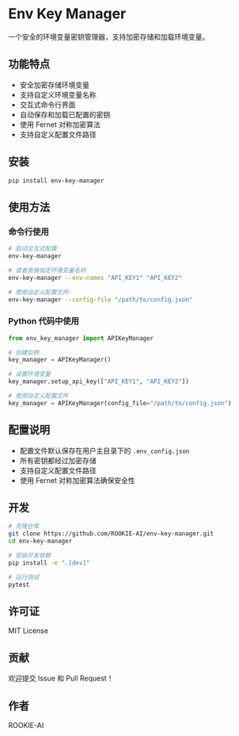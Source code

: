 # Env Key Manager

一个安全的环境变量密钥管理器，支持加密存储和加载环境变量。

## 功能特点

- 安全加密存储环境变量
- 支持自定义环境变量名称
- 交互式命令行界面
- 自动保存和加载已配置的密钥
- 使用 Fernet 对称加密算法
- 支持自定义配置文件路径

## 安装

```bash
pip install env-key-manager
```

## 使用方法

### 命令行使用

```bash
# 启动交互式配置
env-key-manager

# 或者直接指定环境变量名称
env-key-manager --env-names "API_KEY1" "API_KEY2"

# 使用自定义配置文件
env-key-manager --config-file "/path/to/config.json"
```

### Python 代码中使用

```python
from env_key_manager import APIKeyManager

# 创建实例
key_manager = APIKeyManager()

# 设置环境变量
key_manager.setup_api_key(["API_KEY1", "API_KEY2"])

# 使用自定义配置文件
key_manager = APIKeyManager(config_file="/path/to/config.json")
```

## 配置说明

- 配置文件默认保存在用户主目录下的 `.env_config.json`
- 所有密钥都经过加密存储
- 支持自定义配置文件路径
- 使用 Fernet 对称加密算法确保安全性

## 开发

```bash
# 克隆仓库
git clone https://github.com/ROOKIE-AI/env-key-manager.git
cd env-key-manager

# 安装开发依赖
pip install -e ".[dev]"

# 运行测试
pytest
```

## 许可证

MIT License

## 贡献

欢迎提交 Issue 和 Pull Request！

## 作者

ROOKIE-AI 